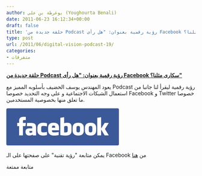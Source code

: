 ```yaml
---
author: يوغرطة بن علي (Youghourta Benali)
date: 2011-06-23 16:12:34+00:00
draft: false
title: 'حلقة جديدة من Podcast رؤية رقمية بعنوان: "هل رأى Facebook سكارى مثلنا؟"'
type: post
url: /2011/06/digital-vision-podcast-19/
categories:
- متفرقات
---
```


[**حلقة جديدة من Podcast رؤية رقمية بعنوان: "هل رأى Facebook سكارى مثلنا؟"**](https://www.it-scoop.com/2011/06/digital-vision-podcast-19/ )


يعود المهندس يوسف الحضيف بأسلوبه المميز مع Podcast رؤية رقمية ليقرأ لنا جانبا من استعمال الشبكات الاجتماعية و على وجه التحديد خصوصا Facebook و Twitter خصوصا ما تعلق منها بخصوصية المستخدمين.

[![](facebookEcrit_logo-300x99.jpg)
](https://www.it-scoop.com/2011/06/digital-vision-podcast-19/)

يمكن متابعة "رؤية تقنية" على صفحتها على الـ Facebook من [هنا](http://www.facebook.com/Arab.Digital.Vision)



متابعة ممتعة


